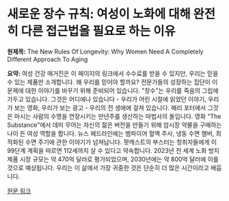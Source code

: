 # 새로운 장수 규칙: 여성이 노화에 대해 완전히 다른 접근법을 필요로 하는 이유

**원제목:** The New Rules Of Longevity: Why Women Need A Completely Different Approach To Aging

**요약:** 여성 건강 매거진은 이 페이지의 링크에서 수수료를 받을 수 있지만, 우리는 믿을 수 있는 제품만 소개합니다. 왜 우리를 믿어야 할까요?
전문가들의 성장하는 집단이 이 문제에 대한 이야기를 바꾸기 위해 준비되어 있습니다.
"장수"는 우리를 죽음의 그립에 가두고 있습니다. 그것은 어디에나 있습니다 - 우리가 어린 시절에 읽었던 이야기, 우리가 보는 영화, 우리가 보는 광고 - 우리의 전 생애에 걸쳐 있습니다. 해리 포터에서 그것은 마시는 사람의 수명을 연장시키는 만년주를 생산하는 마법사의 돌입니다. 영화 "The Substance"에서 데미 무어는 자신의 젊은 버전을 만들기 위해 암시장 약물을 구매하는 나이 든 여성 역할을 합니다. 뉴스 헤드라인에는 뱀파이어 혈액 주사, 냉동 수면 챔버, 최적화된 수면 주기에 관한 이야기가 넘쳐납니다. 팟캐스트의 부스터는 청취자들에게 이 99단계 계획을 따르면 112세까지 살 수 있다고 약속합니다. 2023년 전 세계 노화 방지 제품 시장 규모는 약 470억 달러로 평가되었으며, 2030년에는 약 800억 달러에 이를 것으로 예상됩니다.
우리는 이 삶에서 가장 귀중한 것은 단순히 더 많은 시간이라고 배웁니다.

[원문 링크](https://www.womenshealthmag.com/health/a65366372/redefining-longevity-for-women/)
